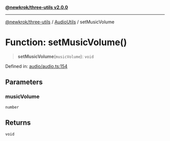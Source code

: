 [**@newkrok/three-utils v2.0.0**](../../../../README.md)

***

[@newkrok/three-utils](../../../../globals.md) / [AudioUtils](../README.md) / setMusicVolume

# Function: setMusicVolume()

> **setMusicVolume**(`musicVolume`): `void`

Defined in: [audio/audio.ts:154](https://github.com/NewKrok/three-utils/blob/8b62813b0bd4d9cac17cb2423f600f7f4b2f5818/src/audio/audio.ts#L154)

## Parameters

### musicVolume

`number`

## Returns

`void`
